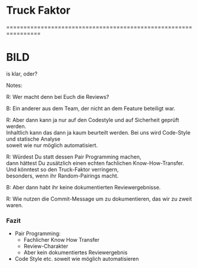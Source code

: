 

# Truck Faktor


================================================================

# BILD

is klar, oder?


Notes:


R: Wer macht denn bei Euch die Reviews?

B: Ein anderer aus dem Team, der nicht an dem Feature beteiligt war.

R: Aber dann kann ja nur auf den Codestyle und auf Sicherheit geprüft werden.\
Inhaltlich kann das dann ja kaum beurteilt werden.
Bei uns wird Code-Style und statische Analyse\
soweit wie nur möglich automatisiert.

R: Würdest Du statt dessen Pair Programming machen,\
dann hättest Du zusätzlich einen echten fachlichen Know-How-Transfer.\
Und könntest so den Truck-Faktor verringern,\
besonders, wenn ihr Random-Pairings macht.

B: Aber dann habt ihr keine dokumentierten Reviewergebnisse.

R: Wie nutzen die Commit-Message um zu dokumentieren, das wir zu zweit waren.   


### Fazit

 * Pair Programming: 
   - Fachlicher Know How Transfer
   - Review-Charakter
   - Aber kein dokumentiertes Reviewergebnis
 * Code Style etc. soweit wie möglich automatisieren
 